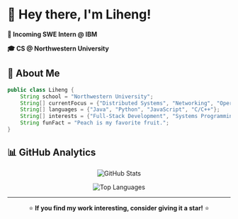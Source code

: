 # 👋 Hey there, I'm Liheng!

<div align="left">

  **💼 Incoming SWE Intern @ IBM**
  
  **🎓 CS @ Northwestern University**
  
</div>

## 🚀 About Me

```java
public class Liheng {
    String school = "Northwestern University";
    String[] currentFocus = {"Distributed Systems", "Networking", "Operating Systems"};
    String[] languages = {"Java", "Python", "JavaScript", "C/C++"};
    String[] interests = {"Full-Stack Development", "Systems Programming"};
    String funFact = "Peach is my favorite fruit.";
}
```

## 📊 GitHub Analytics

<div align="center">
  
  ![GitHub Stats](https://github-readme-stats.vercel.app/api?username=Andy2887&show_icons=true&theme=algolia&count_private=true&hide=stars&hide_rank=true&include_all_commits=true)

  ![Top Languages](https://github-readme-stats.vercel.app/api/top-langs/?username=Andy2887&theme=algolia&show_icons=true)
  
</div>

<div align="center">
  
  ---
  
  ⭐ **If you find my work interesting, consider giving it a star!** ⭐
  
</div>
